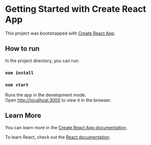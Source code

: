 # Getting Started with Create React App

This project was bootstrapped with [Create React App](https://github.com/facebook/create-react-app).

## How to run 

In the project directory, you can run:

### `nom install`
### `nom start`

Runs the app in the development mode.\
Open [http://localhost:3000](http://localhost:3000) to view it in the browser.

## Learn More

You can learn more in the [Create React App documentation](https://facebook.github.io/create-react-app/docs/getting-started).

To learn React, check out the [React documentation](https://reactjs.org/).
